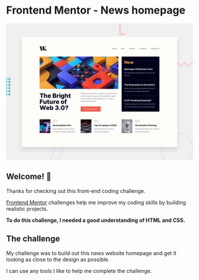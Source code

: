 # Frontend Mentor - News homepage

![Design preview for the News homepage coding challenge](./design/desktop-preview.jpg)

## Welcome! 👋

Thanks for checking out this front-end coding challenge.

[Frontend Mentor](https://www.frontendmentor.io) challenges help me improve my coding skills by building realistic projects.

**To do this challenge, I needed a good understanding of HTML and CSS.**

## The challenge

My challenge was to build out this news website homepage and get it looking as close to the design as possible.

I can use any tools I like to help me complete the challenge. 
